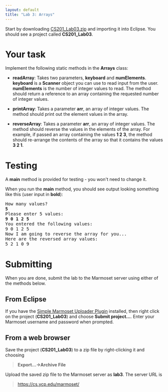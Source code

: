 ```yaml
---
layout: default
title: "Lab 3: Arrays"
---
```


Start by downloading [CS201\_Lab03.zip](CS201_Lab03.zip) and importing it into Eclipse. You should see a project called **CS201\_Lab03**.

Your task
=========

Implement the following static methods in the **Arrays** class:

-   **readArray**: Takes two parameters, **keyboard** and **numElements**. **keyboard** is a **Scanner** object you can use to read input from the user. **numElements** is the number of integer values to read. The method should return a reference to an array containing the requested number of integer values.

-   **printArray**: Takes a parameter **arr**, an array of integer values. The method should print out the element values in the array.

-   **reverseArray**: Takes a parameter **arr**, an array of integer values. The method should reverse the values in the elements of the array. For example, if passed an array containing the values **1 2 3**, the method should re-arrange the contents of the array so that it contains the values **3 2 1**.

Testing
=======

A **main** method is provided for testing - you won't need to change it.

When you run the **main** method, you should see output looking something like this (user input in **bold**):

<pre>
How many values? 
<b>5</b>
Please enter 5 values:
<b>9 0 1 2 5</b>
You entered the following values:
9 0 1 2 5 
Now I am going to reverse the array for you...
Here are the reversed array values:
5 2 1 0 9 
</pre>

Submitting
==========

When you are done, submit the lab to the Marmoset server using either of the methods below.

From Eclipse
------------

If you have the [Simple Marmoset Uploader Plugin](../resources.html) installed, then right click on the project (**CS201\_Lab03**) and choose **Submit project...**. Enter your Marmoset username and password when prompted.

From a web browser
------------------

Save the project (**CS201\_Lab03**) to a zip file by right-clicking it and choosing

> **Export...-\>Archive File**

Upload the saved zip file to the Marmoset server as **lab3**. The server URL is

> <https://cs.ycp.edu/marmoset/>
